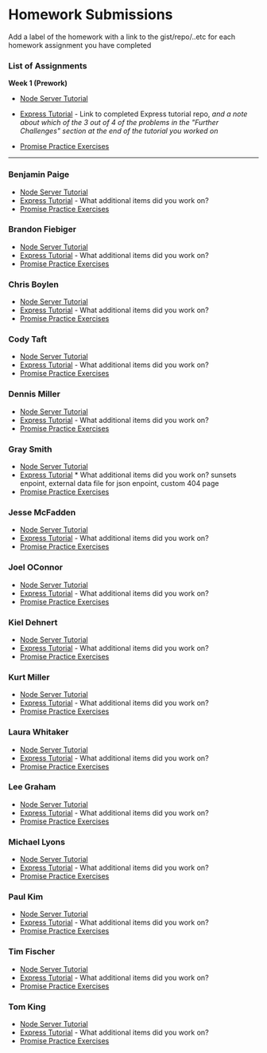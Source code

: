 # Homework Submissions

Add a label of the homework with a link to the gist/repo/..etc for each homework assignment you have completed

### List of Assignments

**Week 1 (Prework)**

* [Node Server Tutorial](http://frontend.turing.io/lessons/module-4/node-prework.html)

* [Express Tutorial](https://medium.com/@jaeger.rob/introduction-to-nodes-express-js-db5617047150) - Link to completed Express tutorial repo, *and a note about which of the 3 out of 4 of the problems in the "Further Challenges" section at the end of the tutorial you worked on*

* [Promise Practice Exercises](https://gist.github.com/robbiejaeger/dc8f55c1f9462741090862f736b82cab)

---

### Benjamin Paige

* [Node Server Tutorial]()
* [Express Tutorial]() - What additional items did you work on?
* [Promise Practice Exercises]()

### Brandon Fiebiger

* [Node Server Tutorial]()
* [Express Tutorial]() - What additional items did you work on?
* [Promise Practice Exercises]()

### Chris Boylen

* [Node Server Tutorial]()
* [Express Tutorial]() - What additional items did you work on?
* [Promise Practice Exercises]()

### Cody Taft

* [Node Server Tutorial]()
* [Express Tutorial]() - What additional items did you work on?
* [Promise Practice Exercises]()

### Dennis Miller

* [Node Server Tutorial]()
* [Express Tutorial]() - What additional items did you work on?
* [Promise Practice Exercises]()

### Gray Smith

* [Node Server Tutorial](https://github.com/GraySmith00/node*messages*intro)
* [Express Tutorial](https://github.com/GraySmith00/express*intro) * What additional items did you work on? sunsets enpoint, external data file for json enpoint, custom 404 page
* [Promise Practice Exercises](https://github.com/GraySmith00/promises*prework)

### Jesse McFadden

* [Node Server Tutorial]()
* [Express Tutorial]() - What additional items did you work on?
* [Promise Practice Exercises]()

### Joel OConnor

* [Node Server Tutorial]()
* [Express Tutorial]() - What additional items did you work on?
* [Promise Practice Exercises]()

### Kiel Dehnert

* [Node Server Tutorial]()
* [Express Tutorial]() - What additional items did you work on?
* [Promise Practice Exercises]()

### Kurt Miller

* [Node Server Tutorial]()
* [Express Tutorial]() - What additional items did you work on?
* [Promise Practice Exercises]()

### Laura Whitaker

* [Node Server Tutorial]()
* [Express Tutorial]() - What additional items did you work on?
* [Promise Practice Exercises]()

### Lee Graham

* [Node Server Tutorial]()
* [Express Tutorial]() - What additional items did you work on?
* [Promise Practice Exercises]()

### Michael Lyons

* [Node Server Tutorial]()
* [Express Tutorial]() - What additional items did you work on?
* [Promise Practice Exercises]()

### Paul Kim

* [Node Server Tutorial]()
* [Express Tutorial]() - What additional items did you work on?
* [Promise Practice Exercises]()

### Tim Fischer

* [Node Server Tutorial]()
* [Express Tutorial]() - What additional items did you work on?
* [Promise Practice Exercises]()

### Tom King

* [Node Server Tutorial]()
* [Express Tutorial]() - What additional items did you work on?
* [Promise Practice Exercises]()
